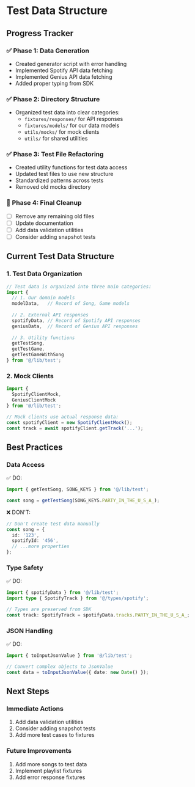 # Test Data Structure

## Progress Tracker

### ✅ Phase 1: Data Generation
- Created generator script with error handling
- Implemented Spotify API data fetching
- Implemented Genius API data fetching
- Added proper typing from SDK

### ✅ Phase 2: Directory Structure
- Organized test data into clear categories:
  - `fixtures/responses/` for API responses
  - `fixtures/models/` for our data models
  - `utils/mocks/` for mock clients
  - `utils/` for shared utilities

### ✅ Phase 3: Test File Refactoring
- Created utility functions for test data access
- Updated test files to use new structure
- Standardized patterns across tests
- Removed old mocks directory

### 🔄 Phase 4: Final Cleanup
- [ ] Remove any remaining old files
- [ ] Update documentation
- [ ] Add data validation utilities
- [ ] Consider adding snapshot tests

## Current Test Data Structure

### 1. Test Data Organization
```typescript
// Test data is organized into three main categories:
import { 
  // 1. Our domain models
  modelData,   // Record of Song, Game models
  
  // 2. External API responses
  spotifyData, // Record of Spotify API responses
  geniusData,  // Record of Genius API responses
  
  // 3. Utility functions
  getTestSong,
  getTestGame,
  getTestGameWithSong
} from '@/lib/test';
```

### 2. Mock Clients
```typescript
import { 
  SpotifyClientMock,
  GeniusClientMock 
} from '@/lib/test';

// Mock clients use actual response data:
const spotifyClient = new SpotifyClientMock();
const track = await spotifyClient.getTrack('...');
```

## Best Practices

### Data Access
✅ DO:
```typescript
import { getTestSong, SONG_KEYS } from '@/lib/test';

const song = getTestSong(SONG_KEYS.PARTY_IN_THE_U_S_A_);
```

❌ DON'T:
```typescript
// Don't create test data manually
const song = {
  id: '123',
  spotifyId: '456',
  // ...more properties
};
```

### Type Safety
✅ DO:
```typescript
import { spotifyData } from '@/lib/test';
import type { SpotifyTrack } from '@/types/spotify';

// Types are preserved from SDK
const track: SpotifyTrack = spotifyData.tracks.PARTY_IN_THE_U_S_A_;
```

### JSON Handling
✅ DO:
```typescript
import { toInputJsonValue } from '@/lib/test';

// Convert complex objects to JsonValue
const data = toInputJsonValue({ date: new Date() });
```

## Next Steps

### Immediate Actions
1. Add data validation utilities
2. Consider adding snapshot tests
3. Add more test cases to fixtures

### Future Improvements
1. Add more songs to test data
2. Implement playlist fixtures
3. Add error response fixtures